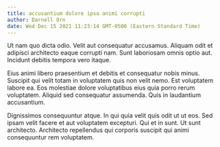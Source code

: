 ```yaml
---
title: accusantium dolore ipsa animi corrupti
author: Darnell Orn
date: Wed Dec 15 2021 11:23:14 GMT-0500 (Eastern Standard Time)
---
```

Ut nam quo dicta odio. Velit aut consequatur accusamus. Aliquam odit et adipisci architecto eaque corrupti nam. Sunt laboriosam omnis optio aut. Incidunt debitis tempora vero itaque.

 Eius animi libero praesentium et debitis et consequatur nobis minus. Suscipit qui velit totam in voluptatem quis non velit nemo. Est voluptatem labore ea. Eos molestiae dolore voluptatibus eius quia porro rerum voluptatem. Aliquid sed consequatur assumenda. Quis in laudantium accusantium.

 Dignissimos consequuntur atque. In qui quia velit quis odit ut ut eos. Sed ipsam velit facere et aut voluptatem excepturi. Qui et in sunt. Ut sunt architecto. Architecto repellendus qui corporis suscipit qui animi consequuntur rem voluptatem.